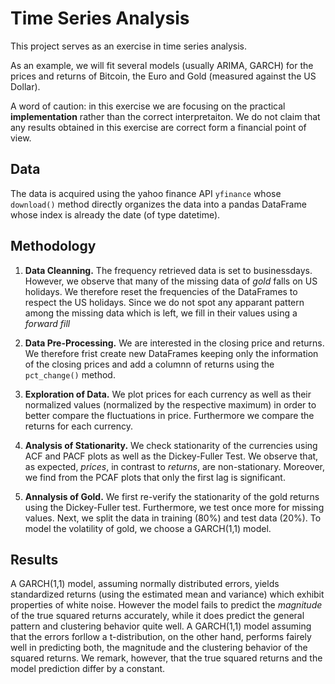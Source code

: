 # Time Series Analysis

This project serves as an exercise in time series analysis. 

As an example, we will fit several models (usually ARIMA, GARCH) for the prices and returns of Bitcoin, the Euro and Gold (measured against the US Dollar).

A word of caution: in this exercise we are focusing on the practical **implementation** rather than the correct interpretaiton. 
We do not claim that any results obtained in this exercise are correct form a financial point of view.

## Data
The data is acquired using the yahoo finance API `yfinance` whose `download()` method directly organizes the data into a pandas DataFrame whose index is already the date (of type datetime).

## Methodology

1. **Data Cleanning.**
   The frequency retrieved data is set to businessdays.
   However, we observe that many of the missing data of *gold* falls on US holidays.
   We therefore reset the frequencies of the DataFrames to respect the US holidays.
   Since we do not spot any apparant pattern among the missing data which is left, we fill in their values using a *forward fill*

2. **Data Pre-Processing.**
   We are interested in the closing price and returns.
   We therefore frist create new DataFrames keeping only the information of the closing prices and add a columnn of returns using the `pct_change()` method.

3. **Exploration of Data.**
   We plot prices for each currency as well as their normalized values (normalized by the respective maximum) in order to better compare the fluctuations in price.
   Furthermore we compare the returns for each currency.

4. **Analysis of Stationarity.**
   We check stationarity of the currencies using ACF and PACF plots as well as the Dickey-Fuller Test.
   We observe that, as expected, *prices*, in contrast to *returns*, are non-stationary.
   Moreover, we find from the PCAF plots that only the first lag is significant.

5. **Annalysis of Gold.**
   We first re-verify the stationarity of the gold returns using the Dickey-Fuller test.
   Furthermore, we test once more for missing values.
   Next, we split the data in training (80%) and test data (20%).
   To model the volatility of gold, we choose a GARCH(1,1) model.

## Results
   A GARCH(1,1) model, assuming normally distributed errors, yields standardized returns (using the estimated mean and variance) which exhibit properties of white noise.
   However the model fails to predict the *magnitude* of the true squared returns accurately, while it does predict the general pattern and clustering behavior quite well.
   A GARCH(1,1) model assuming that the errors forllow a t-distribution, on the other hand, performs fairely well in predicting both, the magnitude and the clustering behavior of the squared returns.
   We remark, however, that the true squared returns and the model prediction differ by a constant.






   
   
